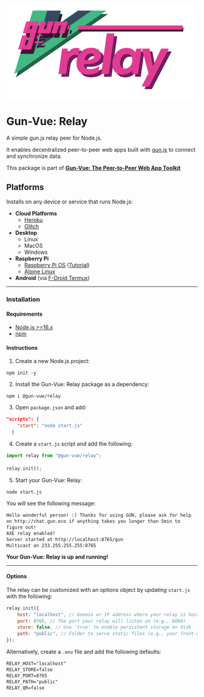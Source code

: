 ![@gun-vue logo](https://raw.githubusercontent.com/DeFUCC/gun-vue/master/app/public/media/svg/relay.svg)

# Gun-Vue: Relay

A simple gun.js relay peer for Node.js.

It enables decentralized peer-to-peer web apps built with [gun.js](https://github.com/amark/gun) to connect and synchronize data.

This package is part of [**Gun-Vue: The Peer-to-Peer Web App Toolkit**](https://github.com/DeFUCC/gun-vue)

## Platforms

 Installs on any device or service that runs Node.js:

- **Cloud Platforms**
  - [Heroku](https://www.heroku.com)
  - [Glitch](https://www.glitch.com)
- **Desktop**
  - Linux
  - MacOS
  - Windows
- **Raspberry Pi**
  - [Raspberry Pi OS](https://www.raspberrypi.com/software/operating-systems/) ([Tutorial](https://dev.to/bogdaaamn/run-your-nodejs-application-on-a-headless-raspberry-pi-4jnn))
  - [Alpine Linux](https://www.alpinelinux.org/)
- **Android** (via [F-Droid Termux](https://f-droid.org/en/packages/com.termux/))

---
### Installation

#### Requirements
 - [Node.js >=16.x](https://nodejs.org/)
 - [npm](https://docs.npmjs.com/downloading-and-installing-node-js-and-npm)

#### Instructions

1. Create a new Node.js project:

```shell
npm init -y
```

2. Install the Gun-Vue: Relay package as a dependency:

```shell
npm i @gun-vue/relay
```

3. Open `package.json` and add:

```json
"scripts": {
    "start": "node start.js"
  }
```

4. Create a `start.js` script and add the following:

```js
import relay from "@gun-vue/relay";

relay.init();
```

5. Start your Gun-Vue: Relay:

```shell
node start.js
```

You will see the following message:

```
Hello wonderful person! :) Thanks for using GUN, please ask for help on http://chat.gun.eco if anything takes you longer than 5min to figure out!
AXE relay enabled!
Server started at http://localhost:8765/gun
Multicast on 233.255.255.255:8765
```

**Your Gun-Vue: Relay is up and running!**

---
#### Options

The relay can be customized with an options object by updating `start.js` with the following:

```js
relay.init({
	host: "localhost", // Domain or IP address where your relay is hosted (no 'http://')
	port: 8765, // The port your relay will listen on (e.g., 8080)
	store: false, // Use 'true' to enable persistent storage on disk
	path: "public", // Folder to serve static files (e.g., your front-end build)
});
```

Alternatively, create a `.env` file and add the following defaults:

```
RELAY_HOST="localhost"
RELAY_STORE=false
RELAY_PORT=8765
RELAY_PATH="public"
RELAY_QR=false
```
